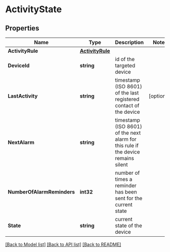# ActivityState

## Properties

Name | Type | Description | Notes
------------ | ------------- | ------------- | -------------
**ActivityRule** | [**ActivityRule**](ActivityRule.md) |  | 
**DeviceId** | **string** | id of the targeted device | 
**LastActivity** | **string** | timestamp (ISO 8601) of the last registered contact of the device | [optional] 
**NextAlarm** | **string** | timestamp (ISO 8601) of the next alarm for this rule if the device remains silent | 
**NumberOfAlarmReminders** | **int32** | number of times a reminder has been sent for the current state | 
**State** | **string** | current state of the device | 

[[Back to Model list]](../README.md#documentation-for-models) [[Back to API list]](../README.md#documentation-for-api-endpoints) [[Back to README]](../README.md)



